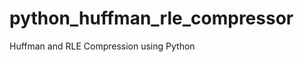 python_huffman_rle_compressor
=============================

Huffman and RLE Compression using Python